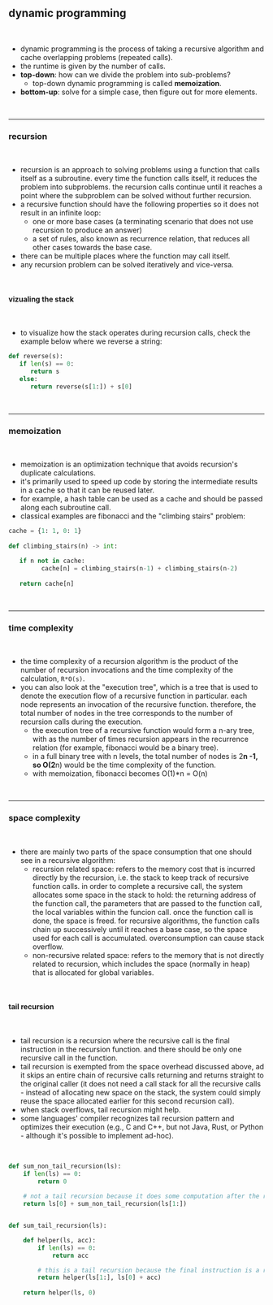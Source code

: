 ## dynamic programming

<br>

* dynamic programming is the process of taking a recursive algorithm and cache overlapping problems (repeated calls).
* the runtime is given by the number of calls.
* **top-down**: how can we divide the problem into sub-problems?
    * top-down dynamic programming is called **memoization**.
* **bottom-up**: solve for a simple case, then figure out for more elements.

<br>

---

### recursion

<br>

* recursion is an approach to solving problems using a function that calls itself as a subroutine. every time the function calls itself, it reduces the problem into subproblems. the recursion calls continue until it reaches a point where the subproblem can be solved without further recursion.
* a recursive function should have the following properties so it does not result in an infinite loop:
   * one or more base cases (a terminating scenario that does not use recursion to produce an answer)
   * a set of rules, also known as recurrence relation, that reduces all other cases towards the base case.
* there can be multiple places where the function may call itself. 
* any recursion problem can be solved iteratively and vice-versa.

<br>

#### vizualing the stack

<br>

* to visualize how the stack operates during recursion calls, check the example below where we reverse a string:

```python
def reverse(s):
   if len(s) == 0:
      return s
   else:
      return reverse(s[1:]) + s[0]
```

<br>

---

### memoization

<br>

* memoization is an optimization technique that avoids recursion's duplicate calculations.
* it's primarily used to speed up code by storing the intermediate results in a cache so that it can be reused later.
* for example, a hash table can be used as a cache and should be passed along each subroutine call.
* classical examples are fibonacci and the "climbing stairs" problem:

```python
cache = {1: 1, 0: 1}
    
def climbing_stairs(n) -> int:
        
   if n not in cache:
         cache[n] = climbing_stairs(n-1) + climbing_stairs(n-2)
        
   return cache[n]
```

<br>

----

### time complexity

<br>

* the time complexity of a recursion algorithm is the product of the number of recursion invocations and the time complexity of the calculation, `R*O(s)`.
* you can also look at the "execution tree", which is a tree that is used to denote the execution flow of a recursive function in particular. each node represents an invocation of the recursive function. therefore, the total number of nodes in the tree corresponds to the number of recursion calls during the execution.
   * the execution tree of a recursive function would form a n-ary tree, with as the number of times recursion appears in the recurrence relation (for example, fibonacci would be a binary tree).
   * in a full binary tree with n levels, the total number of nodes is 2**n -1, so O(2**n) would be the time complexity of the function.
   * with memoization, fibonacci becomes O(1)*n = O(n)

<br>

----

### space complexity

<br>

* there are mainly two parts of the space consumption that one should see in a recursive algorithm:
   * recursion related space: refers to the memory cost that is incurred directly by the recursion, i.e. the stack to keep track of recursive function calls. in order to complete a recursive call, the system allocates some space in the stack to hold: the returning address of the function call, the parameters that are passed to the function call, the local variables within the funcion call. once the function call is done, the space is freed. for recursive algorithms, the function calls chain up successively until it reaches a base case, so the space used for each call is accumulated. overconsumption can cause stack overflow.
   * non-recursive related space: refers to the memory that is not directly related to recursion, which includes the space (normally in heap) that is allocated for global variables.
 
<br>

#### tail recursion

<br>

* tail recursion is a recursion where the recursive call is the final instruction in the recursion function. and there should be only one recursive call in the function.
* tail recursion is exempted from the space overhead discussed above, ad it skips an entire chain of recursive calls returning and returns straight to the original caller (it does not need a call stack for all the recursive calls - instead of allocating new space on the stack, the system could simply reuse the space allocated earlier for this second recursion call).
* when stack overflows, tail recursion might help.
* some languages' compiler recognizes tail recursion pattern and optimizes their execution (e.g., C and C++, but not Java, Rust, or Python - although it's possible to implement ad-hoc).

<br>

```python
def sum_non_tail_recursion(ls):
    if len(ls) == 0:
        return 0
    
    # not a tail recursion because it does some computation after the recursive call returned
    return ls[0] + sum_non_tail_recursion(ls[1:])


def sum_tail_recursion(ls):

    def helper(ls, acc):
        if len(ls) == 0:
            return acc

        # this is a tail recursion because the final instruction is a recursive call
        return helper(ls[1:], ls[0] + acc)
    
    return helper(ls, 0)
```

<br>

 
